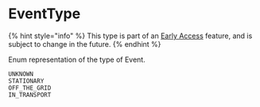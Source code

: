 # EventType

{% hint style="info" %}
This type is part of an [Early Access](../../../../appendix/feature-production-readiness.md) feature, and is subject to change in the future.
{% endhint %}

Enum representation of the type of Event.

```
UNKNOWN
STATIONARY
OFF_THE_GRID
IN_TRANSPORT
```
